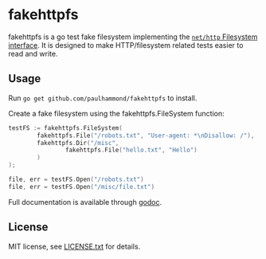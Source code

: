 # fakehttpfs

fakehttpfs is a go test fake filesystem implementing the
[`net/http` Filesystem interface](http://golang.org/pkg/net/http/#FileSystem).
It is designed to make HTTP/filesystem related tests easier to read and write.

## Usage

Run `go get github.com/paulhammond/fakehttpfs` to install.

Create a fake filesystem using the fakehttpfs.FileSystem function:

```go
testFS := fakehttpfs.FileSystem(
        fakehttpfs.File("/robots.txt", "User-agent: *\nDisallow: /"),
        fakehttpfs.Dir("/misc",
                fakehttpfs.File("hello.txt", "Hello")
        )
);

file, err = testFS.Open("/robots.txt")
file, err = testFS.Open("/misc/file.txt")
```

Full documentation is available through
[godoc](http://godoc.org/github.com/paulhammond/fakehttpfs).

## License

MIT license, see [LICENSE.txt](LICENSE.txt) for details.
